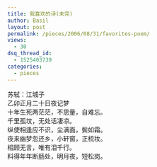 ```yaml
---
title: 我喜欢的诗(未完)
author: Basil
layout: post
permalink: /pieces/2006/08/31/favorites-poem/
views:
  - 30
dsq_thread_id:
  - 1525403739
categories:
  - pieces
---
```

苏轼：江城子  
乙卯正月二十日夜记梦  
十年生死两茫茫，不思量，自难忘。  
千里孤坟，无处话凄凉。  
纵使相逢应不识，尘满面，鬓如霜。　　  
夜来幽梦忽还乡，小轩窗，正梳妆。  
相顾无言，唯有泪千行。  
料得年年断肠处，明月夜，短松岗。  